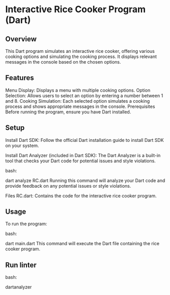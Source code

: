# Interactive Rice Cooker Program (Dart)
## Overview
This Dart program simulates an interactive rice cooker, offering various cooking options and simulating the cooking process. It displays relevant messages in the console based on the chosen options.

## Features
Menu Display: Displays a menu with multiple cooking options.
Option Selection: Allows users to select an option by entering a number between 1 and 8.
Cooking Simulation: Each selected option simulates a cooking process and shows appropriate messages in the console.
Prerequisites
Before running the program, ensure you have Dart installed.

## Setup
Install Dart SDK: Follow the official Dart installation guide to install Dart SDK on your system.

Install Dart Analyzer (included in Dart SDK): The Dart Analyzer is a built-in tool that checks your Dart code for potential issues and style violations.

bash:

dart analyze RC.dart
Running this command will analyze your Dart code and provide feedback on any potential issues or style violations.

Files
RC.dart: Contains the code for the interactive rice cooker program.

## Usage
To run the program:

bash:

dart main.dart
This command will execute the Dart file containing the rice cooker program.

## Run linter

bash:

dartanalyzer
